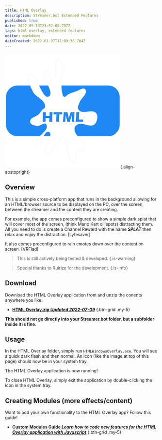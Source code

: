 ```yaml
---
title: HTML Overlay
description: Streamer.bot Extended Features
published: true
date: 2022-09-13T23:52:05.797Z
tags: html overlay, extended features
editor: markdown
dateCreated: 2022-01-07T17:09:36.784Z
---
```


![html-ovrly-380.png](/logos/html-ovrly-380.png){.align-abstopright}

## Overview
This is a simple cross-platform app that runs in the background allowing for an HTML/browser source to be displayed on the PC, over the screen, between the streamer and the content they are creating.

For example, the app comes preconfigured to show a simple dark splat that will cover most of the screen, (think Mario Kart oil spots) distracting them. 
All you need to do is create a Channel Reward with the name ***SPLAT*** then relax and enjoy the distraction. [Lyfesaver]

It also comes preconfigured to rain emotes down over the content on screen. [VRFlad]

> This is still actively being tested & developed. 
{.is-warning}

> Special thanks to Ruirize for the development.
{.is-info}




## Download

Download the HTML Overlay application from and unzip the conents anywhere you like. 

- [<i class="mdi mdi-cloud-download"></i> **HTML Overlay.zip *Updated 2022-07-09***](https://cdn.streamer.bot/html-overlay/HTML%20Overlay.zip)
{.btn-grid .my-5}

**This should not go directly into your Streamer.bot folder, but a subfolder inside it is fine.**

## Usage
In the HTML Overlay folder, simply run `HTMLWindowsOverlay.exe`. You will see a quick dark flash and then normal. An icon (like the image at top of this page) should now be in your system tray.

The HTML Overlay application is now running!

To close HTML Overlay, simply exit the application by double-clicking the icon in the system tray.

## Creating Modules (more effects/content)

Want to add your own functionality to the HTML Overlay app? Follow this guide!

- [**Custom Modules Guide *Learn how to code new features for the HTML Overlay application with Javascript***](/Extended-Features/HTML-Overlay/Custom-Modules-Guide)
{.btn-grid .my-5}
